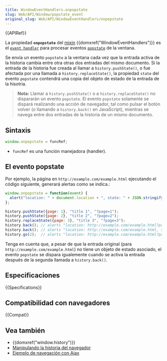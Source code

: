 ```yaml
---
title: WindowEventHandlers.onpopstate
slug: Web/API/Window/popstate_event
original_slug: Web/API/WindowEventHandlers/onpopstate
---
```


{{APIRef}}

La propiedad **`onpopstate`** del [mixin](/es/docs/Glossary/Mixin) {{domxref("WindowEventHandlers")}} es el [`event handler`](/es/docs/Web/Reference/Events/Event_handlers) para procesar eventos [`popstate`](/es/docs/Web/API/Window/popstate_event) de la ventana.

Se envía un evento `popstate` a la ventana cada vez que la entrada activa de la historia cambia entre otra otras dos entradas del mismo documento. Si la entrada de la historia fue creada al llamar a `history.pushState()`, o fue afectada por una llamada a `history.replaceState()`, la propiedad `state` del evento `popstate` contendrá una copia del objeto de estado de la entrada de la hisotria.

> **Nota:** Llamar a `history.pushState()` o a `history.replaceState()` no dispararán un evento `popstate`. El evento `popstate` solamente se dispará realizando una acción de navegador, tal como pulsar el botón volver (o llamando a `history.back()` en JavaScript), mientras se navega entre dos entradas de la historia de un mismo documento.

## Sintaxis

```js
window.onpopstate = funcRef;
```

- `funcRef` es una función manejadora (handler).

## El evento popstate

Por ejemplo, la página en `http://example.com/example.html` ejecutando el código siguiente, generará alertas como se indica.:

```js
window.onpopstate = function(event) {
  alert("location: " + document.location + ", state: " + JSON.stringify(event.state));
};

history.pushState({page: 1}, "title 1", "?page=1");
history.pushState({page: 2}, "title 2", "?page=2");
history.replaceState({page: 3}, "title 3", "?page=3");
history.back(); // alerts "location: http://example.com/example.html?page=1, state: {"page":1}"
history.back(); // alerts "location: http://example.com/example.html, state: null
history.go(2);  // alerts "location: http://example.com/example.html?page=3, state: {"page":3}
```

Tenga en cuenta que, a pesar de que la entrada original (para `http://example.com/example.html`) no tiene un objeto de estado asociado, el evento `popstate` se dispara igualemente cuando se activa la entrada después de la segunda llamada a `history.back()`.

## Especificaciones

{{Specifications}}

## Compatibilidad con navegadores

{{Compat}}

## Vea también

- {{domxref("window.history")}}
- [Manipulando la historia del navegador](/es/docs/Web/Guide/DOM/Manipulating_the_browser_history)
- [Ejemplo de navegación con Ajax](/es/docs/Web/Guide/DOM/Manipulating_the_browser_history/Example)
